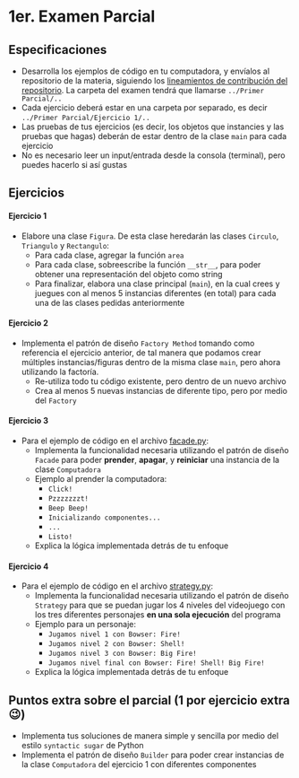 # 1er. Examen Parcial

## Especificaciones

* Desarrolla los ejemplos de código en tu computadora, y envíalos al repositorio de la materia, siguiendo los [lineamientos de contribución del repositorio](https://github.com/AnhellO/DAS_Sistemas#contributing). La carpeta del examen tendrá que llamarse `../Primer Parcial/..`
* Cada ejercicio deberá estar en una carpeta por separado, es decir `../Primer Parcial/Ejercicio 1/..`
* Las pruebas de tus ejercicios (es decir, los objetos que instancies y las pruebas que hagas) deberán de estar dentro de la clase `main` para cada ejercicio
* No es necesario leer un input/entrada desde la consola (terminal), pero puedes hacerlo si así gustas

## Ejercicios

#### Ejercicio 1

* Elabore una clase `Figura`. De esta clase heredarán las clases `Circulo`, `Triangulo` y `Rectangulo`:
  * Para cada clase, agregar la función `area`
  * Para cada clase, sobreescribe la función `__str__`, para poder obtener una representación del objeto como string
  * Para finalizar, elabora una clase principal (`main`), en la cual crees y juegues con al menos 5 instancias diferentes (en total) para cada una de las clases pedidas anteriormente

#### Ejercicio 2

* Implementa el patrón de diseño `Factory Method` tomando como referencia el ejercicio anterior, de tal manera que podamos crear múltiples instancias/figuras dentro de la misma clase `main`, pero ahora utilizando la factoría.
  * Re-utiliza todo tu código existente, pero dentro de un nuevo archivo
  * Crea al menos 5 nuevas instancias de diferente tipo, pero por medio del `Factory`

#### Ejercicio 3

* Para el ejemplo de código en el archivo [facade.py](facade.py):
  * Implementa la funcionalidad necesaria utilizando el patrón de diseño `Facade` para poder **prender**, **apagar**, y **reiniciar** una instancia de la clase `Computadora`
  * Ejemplo al prender la computadora:
    * `Click!`
    * `Pzzzzzzzt!`
    * `Beep Beep!`
    * `Inicializando componentes...`
    * `...`
    * `Listo!`
  * Explica la lógica implementada detrás de tu enfoque

#### Ejercicio 4

* Para el ejemplo de código en el archivo [strategy.py](strategy.py):
  * Implementa la funcionalidad necesaria utilizando el patrón de diseño `Strategy` para que se puedan jugar los 4 niveles del videojuego con los tres diferentes personajes **en una sola ejecución** del programa
  * Ejemplo para un personaje:
    * `Jugamos nivel 1 con Bowser: Fire!`
    * `Jugamos nivel 2 con Bowser: Shell!`
    * `Jugamos nivel 3 con Bowser: Big Fire!`
    * `Jugamos nivel final con Bowser: Fire! Shell! Big Fire!`
  * Explica la lógica implementada detrás de tu enfoque

## Puntos extra sobre el parcial (1 por ejercicio extra :wink:)

* Implementa tus soluciones de manera simple y sencilla por medio del estilo `syntactic sugar` de Python
* Implementa el patrón de diseño `Builder` para poder crear instancias de la clase `Computadora` del ejercicio 1 con diferentes componentes